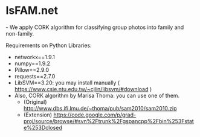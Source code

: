 # IsFAM.net
<Discriminative Subgraphs for Discovering Family Photos>
- We apply CORK algorithm for classifying group photos into family and non-family.

Requirements on Python Libraries:
* networkx==1.9.1
* numpy==1.9.2
* Pillow==2.9.0
* requests==2.7.0
* LibSVM==3.20: you may install manually ( https://www.csie.ntu.edu.tw/~cjlin/libsvm/#download )
* Also, CORK algorithm by Marisa Thoma: you can use one of them. 
  - (Original) http://www.dbs.ifi.lmu.de/~thoma/pub/sam2010/sam2010.zip
  - (Extension) https://code.google.com/p/grad-proj/source/browse/#svn%2Ftrunk%2Fgspancpp%2Fbin%253Fstate%253Dclosed


